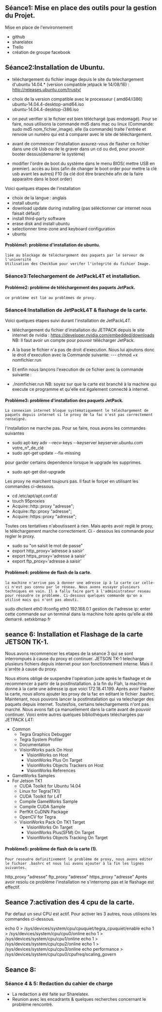 ## Séance1: Mise en place des outils pour la gestion du Projet.

Mise en place de l'environnement
- github
- sharelatex
- Trello
- création de groupe facebook

## Séance2:Installation de Ubuntu.
- téléchargement du fichier image depuis le site du telechargement d'ubuntu 14.04.* (version compatible jetpack le 14/08/16) :
http://releases.ubuntu.com/trusty/ 
- choix de la version compatible avec le processeur ( amd64/i386)
 ubuntu-14.04.4-desktop-amd64.iso      
 ubuntu-14.04.4-desktop-i386.iso

- on peut verifier si le fichier est bien téléchargé (pas endomagé). Pour se faire, nous utilisons la commande md5 dans mac ou linux (Commande: sudo md5 nom_fichier_image). elle (la commande) traite l'entrée et renvoie un numéro qui est à comparer avec le site de téléchargement.
- avant de commencer l'installation assurez-vous de flasher ce fichier dans une clé Usb ou de le graver dans un cd ou dvd, pour pouvoir booter dessus(demarrer le système)
- modifier l'ordre de boot du systéme dans le menu BIOS( mettre USB en premier).
 accès au bios (afin de changer le boot order pour mettre la clé usb avant les autres) F10 (la clé doit être branchée afin de la faire apparaitre dans le boot order)

Voici quelques étapes de l'installation
- choix de la langue : anglais
- install ubuntu
- download update during installing (pas séléctionner car internet nous faisait défaut)
- install third-party software
- erase disk and install ubuntu
- selectionner time-zone and keyboard configuration
- ubuntu

#### Probléme1: problème d'installation de ubuntu.
	liée au blockage de téléchargement des paquets par le serveur de l'université
	Utilisation des CheckSum pour verifer l'integrité du fichier Image.


### Séance3:Telechargement de JetPackL4T et installation.

#### Probléme2: problème de téléchargement des paquets JetPack. 
	ce problème est lié au problèmes de proxy.


### Séance4:Installation de JetPackL4T & flashage de la carte.


Voici quelques étapes suivi durant l'installation de JetPackL4T.

- téléchargement du fichier d'installation du JETPACK depuis le site internet de nvidia : https://developer.nvidia.com/embedded/downloads
	NB: Il faut avoir un compte pour pouvoir télécharger JetPack.

- A la base le fichier n'a pas de droit d'execution. Nous lui ajoutons donc le droit d'execution avec la Commande suivante: --- chmod +x nomfichier.run

- Et enfin nous lançons l'execution de ce fichier avec la commande suivante : 
- ./nomfichier.run 
	NB: soyez sur que la carte est branché à la machine qui execute ce programme et qu'elle est également connecté à internet.
	
#### Probléme3: problème d'installation des paquets JetPack.
	La connexion internet bloque systématiquement le téléchargement de paquets depuis internet si le proxy de la fac n'est pas correctement renseigné.

l'installation ne marche pas. Pour se faire, nous avons les commandes suivantes 
- sudo apt-key adv --recv-keys --keyserver keyserver.ubuntu.com votre_n°_de_clé
- sudo apt-get update --fix-missing

pour garder certains dependence lorsque le upgrade les supprimes.
- sudo apt-get dist-upgrade

Les proxy ne marchent toujours pas. Il faut le forçer en utilisant les commandes ci-dessous.

- cd /etc/apt/apt.conf.d/
- touch 95proxies
- Acquire::http::proxy "adresse";
- Acquire::ftp::proxy "adresse";
- Acquire::https::proxy "adresse";

Toutes ces tentatives n'aboutissent à rien. Mais après avoir reglé le proxy, le téléchargement marche correctement. Ci - dessous les commande pour regler le proxy.

- sudo su "on saisit le mot de passe"
- export http_proxy='adresse à saisir'
- export https_proxy='adresse à saisir'
- export ftp_proxy='adresse à saisir'
  
#### Problème4: problème de flash de la carte.
	la machine n'arrive pas à donner une adresse ip à la carte car celle-ci n'est pas connu par le réseau. Nous avons essayer plusieurs techniques en vain. Il a fallu faire part à l'administrateur reseau pour résoudre ce probleme. Ci-dessous quelques commande qu'on a utilisé mais qui n'ont pas abouti.

sudo dhclient eth0
ifconfig eth0 192.168.0.1
gestion de l'adresse ip: enter cette commande sur un terminal dans la machine hote après qu'elle ai été demarré.
setxkbmap fr


## seance 6: Installation et Flashage de la carte JETSON TK-1.
Nous avons recommencer les etapes de la séance 3 qui se sont interrompués à cause du proxy et continuer. JETSON TK-1 telecharge plusieurs fichiers depuis internet pour son fonctionnement interne. Mais il s'arrête à cause du proxy.

Nous étions obligé de suspendre l'opération juste après le flashage et de recommencer à partir de la postInstallation.
à la fin du Flah, la machine donne à la carte une adresse ip que voici 172.18.41.199.
Après avoir Flasher la carte, nous allons ajouter les proxy de la fac en editant le fichier .bashrc.
Maintenant, nous pouvons lancer la postInstallation qui va telecharger des paquets depuis internet. Toutesfois, certains telechargements n'ont pas marché. Nous avons fait ça manuellement dans la carte avant de pouvoir continuer.
Voici entre autres quelques bibliothéques téléchargées par JETPACK L4T:

- Common
	- Tegra Graphics Debugger
	- Tegra System Profiler
	- Documentation
	- VisionWorks pack On Host
		- VisionWorks on Host
		- VisionWorks Plus On Target
		- VisionWorks Objects Trackers on Host
		- VisionWorks References
- GameWorks Samples 
- For Jetson TK1
	- CUDA Toolkit for Ubuntu 14.04
	- Linux for Tegra(TK1)
	- CUDA Toolkit for L4T
	- Compile GameWorks Sample
	- Compile CUDA Sample
	- PerfKit CuDNN Package
	- OpenCV for Tegra
	- VisionWorks Pack On TK1 Target
		- VisionWorks On Target
		- VisionWorks Plus(SFM) On Target
		- VisionWorks Objects Tracking On Target

#### Problème5: problème de flash de la carte (1).
	Pour resoudre definitivement le problème de proxy, nous avons editer le fichier .bashrc et nous lui avons ajouter à la fin les lignes suivantes.

http_proxy "adresse"
ftp_proxy "adresse"
https_proxy "adresse"
Après avoir resolu ce problème l'installation ne s'interromp pas et le flashage est effectif.
 
## Seance 7:activation des 4 cpu de la carte.
Par defaut un seul CPU est actif. Pour activer les 3 autres, nous utilisons les commandes ci-dessous.

echo 0 > /sys/devices/system/cpu/cpuquiet/tegra_cpuquiet/enable
echo 1 > /sys/devices/system/cpu/cpu0/online
echo 1 > /sys/devices/system/cpu/cpu1/online
echo 1 > /sys/devices/system/cpu/cpu2/online
echo 1 > /sys/devices/system/cpu/cpu3/online
echo performance > /sys/devices/system/cpu/cpu0/cpufreq/scaling_govern


## Seance 8: 

### Séance 4 & 5: Redaction du cahier de charge
- La redaction a été faite sur Sharelatex.
- Reunion avec les encadrants & quelques recherches concernant le problème rencontré.




